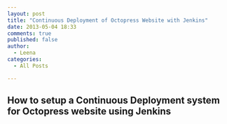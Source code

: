 ```yaml
---
layout: post
title: "Continuous Deployment of Octopress Website with Jenkins"
date: 2013-05-04 18:33
comments: true
published: false
author:
  - Leena
categories:
  - All Posts

---
```


## How to setup a Continuous Deployment system for Octopress website using Jenkins